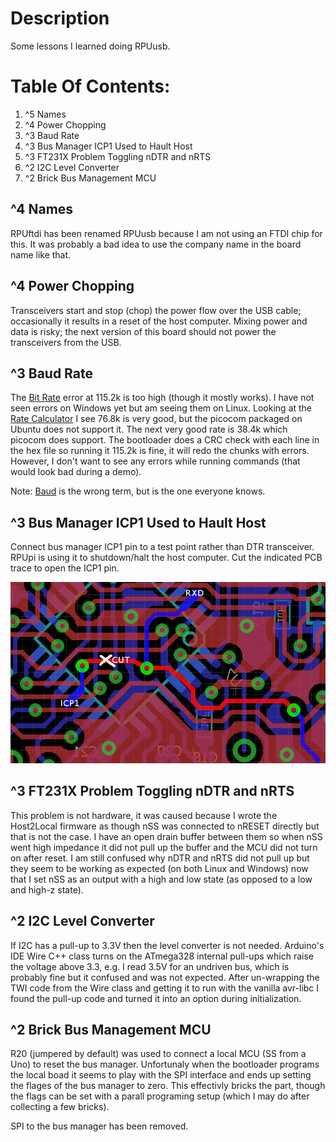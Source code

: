 # Description

Some lessons I learned doing RPUusb.

# Table Of Contents:

1. ^5 Names
1. ^4 Power Chopping
1. ^3 Baud Rate
1. ^3 Bus Manager ICP1 Used to Hault Host
1. ^3 FT231X Problem Toggling nDTR and nRTS
1. ^2 I2C Level Converter
1. ^2 Brick Bus Management MCU


## ^4 Names

RPUftdi has been renamed RPUusb because I am not using an FTDI chip for this. It was probably a bad idea to use the company name in the board name like that.


## ^4 Power Chopping

Transceivers start and stop (chop) the power flow over the USB cable; occasionally it results in a reset of the host computer. Mixing power and data is risky; the next version of this board should not power the transceivers from the USB.


## ^3 Baud Rate 

The [Bit Rate] error at 115.2k is too high (though it mostly works). I have not seen errors on Windows yet but am seeing them on Linux. Looking at the [Rate Calculator] I see 76.8k is very good, but the picocom packaged on Ubuntu does not support it. The next very good rate is 38.4k which picocom does support. The bootloader does a CRC check with each line in the hex file so running it 115.2k is fine, it will redo the chunks with errors. However, I don't want to see any errors while running commands (that would look bad during a demo).

Note: [Baud] is the wrong term, but is the one everyone knows.

[Rate Calculator]: http://wormfood.net/avrbaudcalc.php
[Baud]: https://en.wikipedia.org/wiki/Baud
[Bit Rate]: https://en.wikipedia.org/wiki/Bit_rate#Gross_bit_rate


## ^3 Bus Manager ICP1 Used to Hault Host

Connect bus manager ICP1 pin to a test point rather than DTR transceiver. RPUpi is using it to shutdown/halt the host computer. Cut the indicated PCB trace to open the ICP1 pin.

![Open ICP1](./14145^3_OpenICP1.png "Open ICP1")


## ^3 FT231X Problem Toggling nDTR and nRTS

This problem is not hardware, it was caused because I wrote the Host2Local firmware as though nSS was connected to nRESET directly but that is not the case. I have an open drain buffer between them so when  nSS went high impedance it did not pull up the buffer and the MCU did not turn on after reset. I am still confused why nDTR and nRTS did not pull up but they seem to be working as expected (on both Linux and Windows) now that I set nSS as an output with a high and low state (as opposed to a low and high-z state).


## ^2 I2C Level Converter

If I2C has a pull-up to 3.3V then the level converter is not needed. Arduino's IDE Wire C++ class turns on the ATmega328 internal pull-ups which raise the voltage above 3.3, e.g. I read 3.5V for an undriven bus, which is probably fine but it confused and was not expected. After un-wrapping the TWI code from the Wire class and getting it to run with the vanilla avr-libc I found the pull-up code and turned it into an option during initialization.


## ^2 Brick Bus Management MCU

R20 (jumpered by default) was used to connect a local MCU (SS from a Uno) to reset the bus manager. Unfortunaly when the bootloader programs the local boad it seems to play with the SPI interface and ends up setting the flages of the bus manager to zero. This effectivly bricks the part, though the flags can be set with a parall programing setup (which I may do after collecting a few bricks).

SPI to the bus manager has been removed. 
